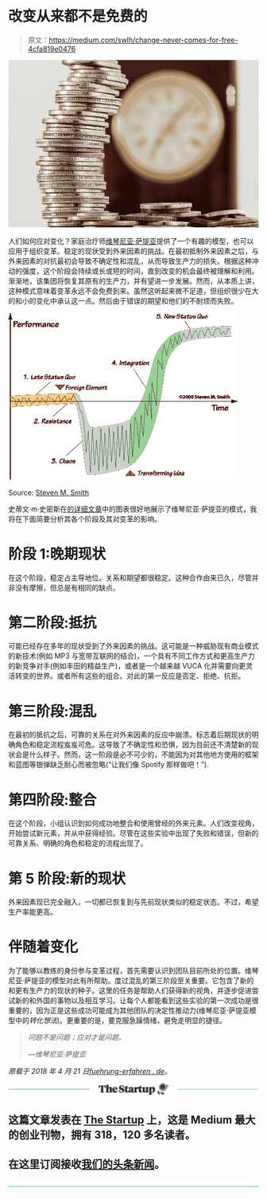 # 改变从来都不是免费的

> 原文：<https://medium.com/swlh/change-never-comes-for-free-4cfa819e0476>

![](img/d855043903aa63241a52a33ef16b02cf.png)

人们如何应对变化？家庭治疗师[维琴尼亚·萨提亚](https://en.wikipedia.org/wiki/Virginia_Satir)提供了一个有趣的模型，也可以应用于组织变革。稳定的现状受到外来因素的挑战。在最初抵制外来因素之后，与外来因素的对抗最初会导致不确定性和混乱，从而导致生产力的损失。根据这种冲动的强度，这个阶段会持续或长或短的时间，直到改变的机会最终被理解和利用。渐渐地，该集团将恢复其原有的生产力，并有望进一步发展。然而，从本质上讲，这种模式意味着变革永远不会免费到来。虽然这听起来微不足道，但组织很少在大的和小的变化中承认这一点。然后由于错误的期望和他们的不耐烦而失败。

![](img/1838a3f4382dc976c4eb71c8c1d79400.png)

Source: [Steven M. Smith](https://stevenmsmith.com/ar-satir-change-model/)

史蒂文·m·史密斯在[的详细文章](https://stevenmsmith.com/ar-satir-change-model/)中的图表很好地展示了维琴尼亚·萨提亚的模式，我将在下面简要分析其各个阶段及其对变革的影响。

# 阶段 1:晚期现状

在这个阶段，稳定占主导地位。关系和期望都很稳定。这种合作由来已久，尽管并非没有摩擦，但总是有相同的缺点。

# 第二阶段:抵抗

可能已经存在多年的现状受到了外来因素的挑战。这可能是一种威胁现有商业模式的新技术(例如 MP3 与宽带互联网的结合)，一个具有不同工作方式和更高生产力的新竞争对手(例如丰田的精益生产)，或者是一个越来越 VUCA 化并需要向更灵活转变的世界。或者所有这些的组合。对此的第一反应是否定、拒绝、抗拒。

# 第三阶段:混乱

在最初的抵抗之后，可靠的关系在对外来因素的反应中崩溃。标志着后期现状的明确角色和稳定流程岌岌可危。这导致了不确定性和恐惧，因为目前还不清楚新的现状会是什么样子。然而，这一阶段是必不可少的，不能因为对其他地方使用的框架和蓝图等银弹缺乏耐心而被忽略(“让我们像 Spotify 那样做吧！”).

# 第四阶段:整合

在这个阶段，小组认识到如何成功地整合和使用曾经的外来元素。人们改变视角，开始尝试新元素，并从中获得经验。尽管在这些实验中出现了失败和错误，但新的可靠关系、明确的角色和稳定的流程出现了。

# 第 5 阶段:新的现状

外来因素现已完全融入，一切都已恢复到与先前现状类似的稳定状态。不过，希望生产率能更高。

# 伴随着变化

为了能够以教练的身份参与变革过程，首先需要认识到团队目前所处的位置。维琴尼亚·萨提亚的模型对此有所帮助。度过混乱的第三阶段至关重要。它包含了新的和更有生产力的现状的种子。这里的任务是帮助人们获得新的视角，并逐步促进尝试新的和外国的事物以及相互学习。让每个人都能看到这些实验的第一次成功是很重要的，因为正是这些成功可能成为其他团队的决定性推动力(维琴尼亚·萨提亚模型中的*转化想法*)。更重要的是，要克服急躁情绪，避免走明显的捷径。

> *问题不是问题；应对才是问题。*
> 
> *—维琴尼亚·萨提亚*

*原载于 2018 年 4 月 21 日*[*fuehrung-erfahren . de*](https://fuehrung-erfahren.de/en/2018/04/change-never-comes-for-free/)*。*

[![](img/308a8d84fb9b2fab43d66c117fcc4bb4.png)](https://medium.com/swlh)

## 这篇文章发表在 [The Startup](https://medium.com/swlh) 上，这是 Medium 最大的创业刊物，拥有 318，120 多名读者。

## 在这里订阅接收[我们的头条新闻](http://growthsupply.com/the-startup-newsletter/)。

[![](img/b0164736ea17a63403e660de5dedf91a.png)](https://medium.com/swlh)